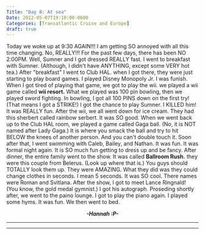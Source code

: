 ```yaml
---
Title: "Day 8: At sea"
Date: 2012-05-07T19:10:00-0600
Categories: [Transatlantic Cruise and Europe]
draft: true
---
```


Today we woke up at 9:30 AGAIN!!! I am getting SO annoyed with all this
time changing. No, REALLY!!! For the past few days, there has been NO
2:00PM. Well, Sumner and I got dressed REALLY fast. I went to breakfast
with Sumner. (Although, I didn't have ANYTHING, except some VERY hot
tea.) After "breakfast" I went to Club HAL. when I got there, they were
just starting to play board games. I played Disney Monopoly Jr. I was
funish. When I got tired of playing that game, we got to play the wii.
we played a wii game called **wii resort.** What we played was 100 pin
bowling, then we played sword fighting. In bowling, I got all 100 PINS
down on the first try! (That means I got a STRIKE!) I got the chance to
play Sumner. I KILLED him! It was REALLY fun. After the wii, we all went
down for ice cream. They had this sherbert called rainbow serbert. It
was SO good. When we went back up to the Club HAL room, we played a game
called Gaga ball. (No, it is NOT named after Lady Gaga.) It is where you
smack the ball and try to hit BELOW the knees of another person. And you
can't double touch it. Soon after that, I went swimming with Caleb,
Bailey, and Nathan. It was fun. It was formal night again. It is SO much
fun getting to dress up and be fancy. After dinner, the entire family
went to the show. It was called **Ballroom Rush.** they were this couple
from Belerus. (Look up where that is.) You guys should TOTALLY look them
up. They were AMAZING. What they did was they could change clothes in
seconds. I mean 5 seconds. It was SO cool. There names were Roman and
Svitlana. After the show, I got to meet Lance Ringnald! (You know, the
gold medal gymnist.) I got his autograph. Proseding shortly after, we
went to the paino lounge. I got to play the piano again. I played some
hyms. It was fun. We then went to bed.



<div align="CENTER">

***-Hannah :P-***

</div>

***  
***
